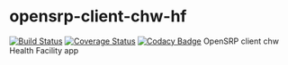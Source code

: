 # opensrp-client-chw-hf

[![Build Status](https://travis-ci.org/OpenSRP/opensrp-client-chw-hf.svg?branch=master)](https://travis-ci.org/OpenSRP/opensrp-client-chw-hf) [![Coverage Status](https://coveralls.io/repos/github/OpenSRP/opensrp-client-chw-hf/badge.svg?branch=master)](https://coveralls.io/github/OpenSRP/opensrp-client-chw-hf?branch=master) [![Codacy Badge](https://api.codacy.com/project/badge/Grade/f68511a1ac164d58a3a48c1926c2326a)](https://www.codacy.com/app/OpenSRP/opensrp-client-chw-hf?utm_source=github.com&amp;utm_medium=referral&amp;utm_content=OpenSRP/opensrp-client-chw-hf&amp;utm_campaign=Badge_Grade)
OpenSRP client chw Health Facility app